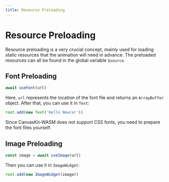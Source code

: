 ```yaml
---
title: Resource Preloading
---
```


# Resource Preloading

Resource preloading is a very crucial concept, mainly used for loading static resources that the animation will need in advance. The preloaded resources can all be found in the global variable `$source`.

## Font Preloading

```javascript
await useFont(url)
```

Here, `url` represents the location of the font file and returns an `ArrayBuffer` object. After that, you can use it in `Text`:

```javascript
root.add(new Text('Hello Newcar'))
```

Since CanvasKit-WASM does not support CSS fonts, you need to prepare the font files yourself.

## Image Preloading

```javascript
const image = await useImage(url)
```

Then you can use it in `ImageWidget`:

```javascript
root.add(new ImageWidget(image))
```
